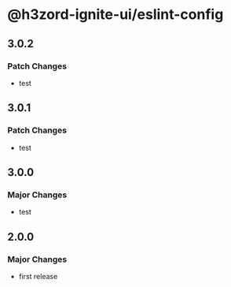 # @h3zord-ignite-ui/eslint-config

## 3.0.2

### Patch Changes

- test

## 3.0.1

### Patch Changes

- test

## 3.0.0

### Major Changes

- test

## 2.0.0

### Major Changes

- first release
